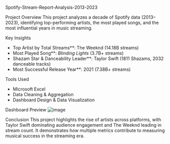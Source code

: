 Spotify-Stream-Report-Analysis-2013-2023

Project Overview
This project analyzes a decade of Spotify data (2013–2023), identifying top-performing artists, the most played songs, and the most influential years in music streaming.

  Key Insights
- Top Artist by Total Streams**: The Weeknd (14.18B streams)
- Most Played Song**: *Blinding Lights* (3.7B+ streams)
- Shazam Star & Danceability Leader**: Taylor Swift (1811 Shazams, 2032 danceable tracks)
- Most Successful Release Year**: 2021 (7.38B+ streams)

 Tools Used
- Microsoft Excel  
- Data Cleaning & Aggregation  
- Dashboard Design & Data Visualization  

Dashboard Preview
![image](https://github.com/user-attachments/assets/98938c66-d8f7-4cfc-b93b-ff682a517790)


 Conclusion
This project highlights the rise of artists across platforms, with Taylor Swift dominating audience engagement and The Weeknd leading in stream count. It demonstrates how multiple metrics contribute to measuring musical success in the streaming era.
